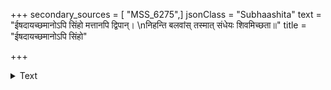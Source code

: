 +++
secondary_sources = [ "MSS_6275",]
jsonClass = "Subhaashita"
text = "ईषदायच्छमानोऽपि सिंहो मत्तानपि द्विपान्।  \nनिहन्ति बलवांस् तस्मात् संधेयः शिवमिच्छता॥"
title = "ईषदायच्छमानोऽपि सिंहो"

+++

<details><summary>Text</summary>

ईषदायच्छमानोऽपि सिंहो मत्तानपि द्विपान्।  
निहन्ति बलवांस् तस्मात् संधेयः शिवमिच्छता॥
</details>
